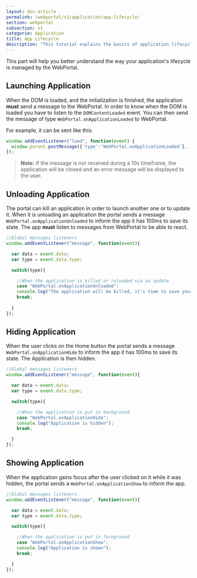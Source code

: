 ```yaml
---
layout: doc-article
permalink: /webportal/v1/application/app-lifecycle/
section: webportal
subsection: v1
categorie: Application
title: App Lifecycle
description: "This tutorial explains the basics of application lifecycle within webportal."
---
```


This part will help you better understand the way your application's lifecycle is managed by the WebPortal.

## Launching Application

When the DOM is loaded, and the initialization is finished, the application **must** send a message to the WebPortal.
In order to know when the DOM is loaded you have to listen to the `DOMContentLoaded` event.
You can then send the message of type `WebPortal.onApplicationLoaded` to WebPortal.

For example, it can be sent like this:

```javascript
window.addEventListener("load", function(event) {
  window.parent.postMessage({'type':'WebPortal.onApplicationLoaded'}, '*');
});
```

>**Note:** If the message is not received during a 10s timeframe, the application will be closed and an error message will be displayed to the user.

## Unloading Application

The portal can kill an application in order to launch another one or to update it.
When it is unloading an application the portal sends a message `WebPortal.onApplicationUnloaded` to inform the app it has 100ms to save its state.
The app **must** listen to messages from WebPortal to be able to react.

```javascript
//Global messages listeners
window.addEventListener("message", function(event){

  var data = event.data;
  var type = event.data.type;

  switch(type){

    //When the application is killed or reloaded via an update
    case "WebPortal.onApplicationUnloaded":
    console.log("The application will be killed, it's time to save your application data");
    break;
    
  }
});
```

## Hiding Application

When the user clicks on the Home button the portal sends a message `WebPortal.onApplicationHide` to inform the app it has 100ms to save its state.
The Application is then hidden.

```javascript
//Global messages listeners
window.addEventListener("message", function(event){

  var data = event.data;
  var type = event.data.type;

  switch(type){

    //When the application is put in background    
    case "WebPortal.onApplicationHide":  
    console.log("Application is hidden");
    break;

  }
});
```


## Showing Application

When the application gains focus after the user clicked on it while it was hidden, the portal sends a `WebPortal.onApplicationShow` to inform the app.

```javascript
//Global messages listeners
window.addEventListener("message", function(event){

  var data = event.data;
  var type = event.data.type;

  switch(type){

    //When the application is put in foreground
    case "WebPortal.onApplicationShow":
    console.log("Application is shown");
    break;

  }
});
```
